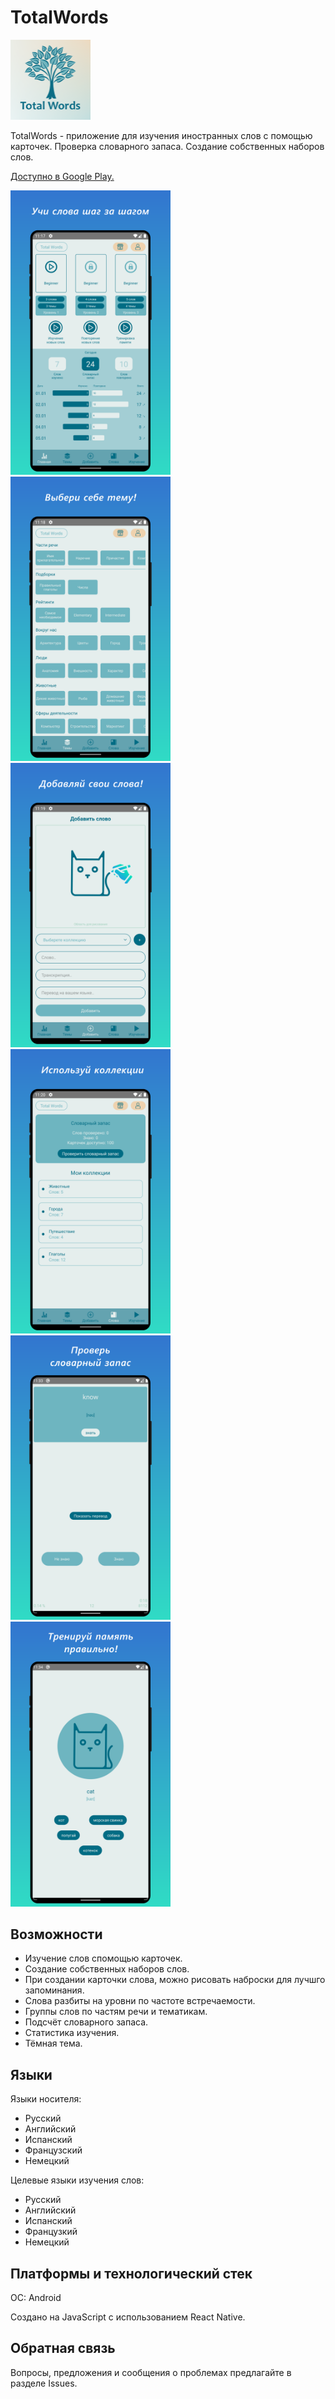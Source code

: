 # TotalWords

<img src="./resources/images/TotalWordsLogo_squre.png" width="128" height="128" />

TotalWords - приложение для изучения иностранных слов с помощью карточек.
Проверка словарного запаса. Создание собственных наборов слов.

[Доступно в Google Play.](https://play.google.com/store/apps/details?id=com.multipps.totalwords)

<p float="left">
<img src="./resources/images/s_rus_1.png" width="256"/>
<img src="./resources/images/s_rus_2.png" width="256"/>
<img src="./resources/images/s_rus_3.png" width="256"/>
<img src="./resources/images/s_rus_4.png" width="256"/>
<img src="./resources/images/s_rus_5.png" width="256"/>
<img src="./resources/images/s_rus_7.png" width="256"/>
</p>

## Возможности

- Изучение слов спомощью карточек.
- Создание собственных наборов слов.
- При создании карточки слова, можно рисовать наброски для лучшго запоминания.
- Слова разбиты на уровни по частоте встречаемости.
- Группы слов по частям речи и тематикам.
- Подсчёт словарного запаса.
- Статистика изучения.
- Тёмная тема.

## Языки

Языки носителя:

- Русский
- Английский
- Испанский
- Французский
- Немецкий

Целевые языки изучения слов:

- Русский
- Английский
- Испанский
- Французкий
- Немецкий

## Платформы и технологический стек

ОС: Android

Создано на JavaScript с использованием React Native.

## Обратная связь

Вопросы, предложения и сообщения о проблемах предлагайте в разделе Issues.
